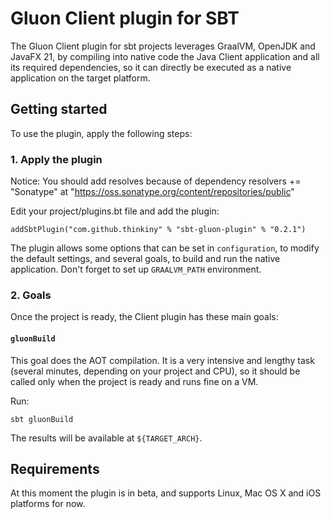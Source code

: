 # Gluon Client plugin for SBT

The Gluon Client plugin for sbt projects leverages GraalVM, OpenJDK and JavaFX 21,
by compiling into native code the Java Client application and all its required dependencies,
so it can directly be executed as a native application on the target platform.

## Getting started

To use the plugin, apply the following steps:

### 1. Apply the plugin


Notice: You should add resolves because of dependency
    resolvers += "Sonatype" at "https://oss.sonatype.org/content/repositories/public"

Edit your project/plugins.bt file and add the plugin:

    addSbtPlugin("com.github.thinkiny" % "sbt-gluon-plugin" % "0.2.1")

The plugin allows some options that can be set in `configuration`, to modify the default settings, and several goals, to build and run the native application.
Don't forget to set up `GRAALVM_PATH` environment.

### 2. Goals

Once the project is ready, the Client plugin has these main goals:

#### `gluonBuild`

This goal does the AOT compilation. It is a very intensive and lengthy task (several minutes, depending on your project and CPU), so it should be called only when the project is ready and runs fine on a VM.

Run:

    sbt gluonBuild

The results will be available at `${TARGET_ARCH}`.

## Requirements

At this moment the plugin is in beta, and supports Linux, Mac OS X and iOS platforms for now.
